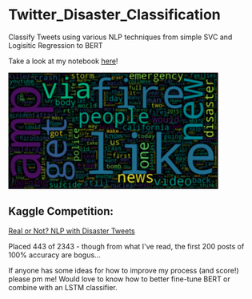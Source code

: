 # Twitter_Disaster_Classification
Classify Tweets using various NLP techniques from simple SVC and Logisitic Regression to BERT

Take a look at my notebook [here](https://github.com/ilanazim/Twitter_Disaster_Classification/blob/master/disaster_classification_colab.ipynb)!

![](./wordcloud.png)

## Kaggle Competition: 
[Real or Not? NLP with Disaster Tweets](https://www.kaggle.com/c/nlp-getting-started)

Placed 443 of 2343 - though from what I've read, the first 200 posts of 100% accuracy are bogus...

If anyone has some ideas for how to improve my process (and score!) please pm me! Would love to know how to better fine-tune BERT or combine with an LSTM classifier. 
